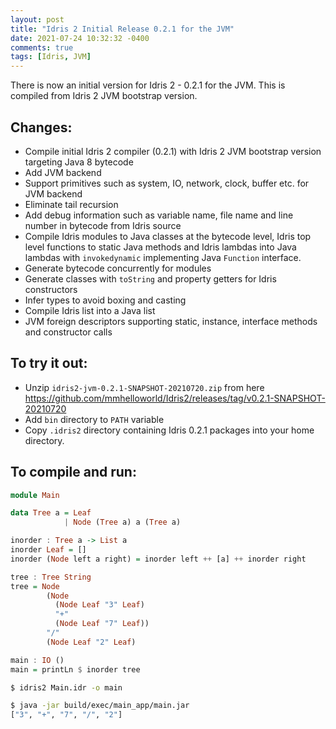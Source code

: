 ```yaml
---
layout: post
title: "Idris 2 Initial Release 0.2.1 for the JVM"
date: 2021-07-24 10:32:32 -0400
comments: true
tags: [Idris, JVM]
---
```


There is now an initial version for Idris 2 - 0.2.1 for the JVM. This is compiled from Idris 2 JVM bootstrap version.

## Changes:
* Compile initial Idris 2 compiler (0.2.1) with Idris 2 JVM bootstrap version targeting Java 8 bytecode
* Add JVM backend
* Support primitives such as system, IO, network, clock, buffer etc. for JVM backend
* Eliminate tail recursion
* Add debug information such as variable name, file name and line number in bytecode from Idris source
* Compile Idris modules to Java classes at the bytecode level, Idris top level functions to static Java methods and Idris lambdas into Java lambdas with `invokedynamic` implementing Java `Function` interface.
* Generate bytecode concurrently for modules
* Generate classes with `toString` and property getters for Idris constructors
* Infer types to avoid boxing and casting
* Compile Idris list into a Java list
* JVM foreign descriptors supporting static, instance, interface methods and constructor calls

## To try it out:
* Unzip `idris2-jvm-0.2.1-SNAPSHOT-20210720.zip` from here https://github.com/mmhelloworld/Idris2/releases/tag/v0.2.1-SNAPSHOT-20210720
* Add `bin` directory to `PATH` variable
* Copy `.idris2` directory containing Idris 0.2.1 packages into your home directory.

## To compile and run:
```haskell
module Main

data Tree a = Leaf
            | Node (Tree a) a (Tree a)

inorder : Tree a -> List a
inorder Leaf = []
inorder (Node left a right) = inorder left ++ [a] ++ inorder right

tree : Tree String
tree = Node
        (Node
          (Node Leaf "3" Leaf)
          "+"
          (Node Leaf "7" Leaf))
        "/"
        (Node Leaf "2" Leaf)

main : IO ()
main = printLn $ inorder tree
```

```bash
$ idris2 Main.idr -o main

$ java -jar build/exec/main_app/main.jar
["3", "+", "7", "/", "2"]
```
